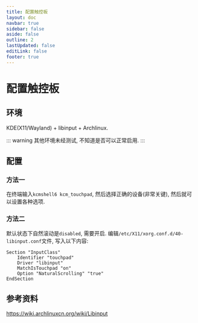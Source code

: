 ```yaml
---
title: 配置触控板 
layout: doc
navbar: true
sidebar: false
aside: false
outline: 2
lastUpdated: false
editLink: false
footer: true
---
```


# 配置触控板

## 环境

KDE(X11/Wayland) + libinput + Archlinux.

::: warning
其他环境未经测试, 不知道是否可以正常启用.
:::

## 配置

### 方法一

在终端输入`kcmshell6 kcm_touchpad`, 然后选择正确的设备(非常关键), 然后就可以设置各种选项.

### 方法二

默认状态下自然滚动是`disabled`, 需要开启. 编辑`/etc/X11/xorg.conf.d/40-libinput.conf`文件, 写入以下内容:

```
Section "InputClass"
    Identifier "touchpad"
    Driver "libinput"
    MatchIsTouchpad "on"
    Option "NaturalScrolling" "true"
EndSection
```

## 参考资料

https://wiki.archlinuxcn.org/wiki/Libinput